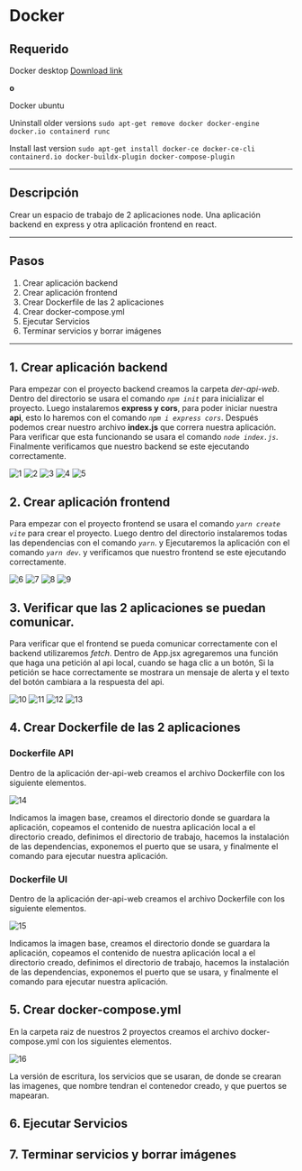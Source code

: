 # Docker 

## Requerido

Docker desktop [Download link](https://docs.docker.com/get-docker/)

**o**

Docker ubuntu

Uninstall older versions  `sudo apt-get remove docker docker-engine docker.io containerd runc`

Install last version `sudo apt-get install docker-ce docker-ce-cli containerd.io docker-buildx-plugin docker-compose-plugin`

---

## Descripción 

Crear un espacio de trabajo de 2 aplicaciones node. Una aplicación backend en express y otra aplicación frontend en react.

---

## Pasos

1. Crear aplicación backend
2. Crear aplicación frontend
3. Crear Dockerfile de las 2 aplicaciones
4. Crear docker-compose.yml
5. Ejecutar Servicios
6. Terminar servicios y borrar imágenes

---

## 1. Crear aplicación backend

Para empezar con el proyecto backend creamos la carpeta _der-api-web_. Dentro del directorio se usara el comando _`npm init`_ para inicializar el proyecto. Luego instalaremos **express y cors**, para poder iniciar nuestra **api**, esto lo haremos con el comando _`npm i express cors`_. Después podemos crear nuestro archivo **index.js** que correra nuestra aplicación. Para verificar que esta funcionando se usara el comando _`node index.js`_. Finalmente verificamos que nuestro backend se este ejecutando correctamente.

![1](https://github.com/brandonruizmora/docker-express-react/blob/master/imgs/1.png?raw=true)
![2](https://github.com/brandonruizmora/docker-express-react/blob/master/imgs/2.png?raw=true)
![3](https://github.com/brandonruizmora/docker-express-react/blob/master/imgs/3.png?raw=true)
![4](https://github.com/brandonruizmora/docker-express-react/blob/master/imgs/4.png?raw=true)
![5](https://github.com/brandonruizmora/docker-express-react/blob/master/imgs/5.png?raw=true)

## 2. Crear aplicación frontend

Para empezar con el proyecto frontend se usara el comando _`yarn create vite`_ para crear el proyecto. Luego dentro del directorio instalaremos todas las dependencias con el comando _`yarn`_. y Ejecutaremos la aplicación con el comando _`yarn dev`_. y verificamos que nuestro frontend se este ejecutando correctamente.

![6](https://github.com/brandonruizmora/docker-express-react/blob/master/imgs/6.png?raw=true)
![7](https://github.com/brandonruizmora/docker-express-react/blob/master/imgs/7.png?raw=true)
![8](https://github.com/brandonruizmora/docker-express-react/blob/master/imgs/8.png?raw=true)
![9](https://github.com/brandonruizmora/docker-express-react/blob/master/imgs/9.png?raw=true)

## 3. Verificar que las 2 aplicaciones se puedan comunicar.

Para verificar que el frontend se pueda comunicar correctamente con el backend utilizaremos _fetch_. Dentro de App.jsx agregaremos una función que haga una petición al api local, cuando se haga clic a un botón, Si la petición se hace correctamente se mostrara un mensaje de alerta y el texto del botón cambiara a la respuesta del api.

![10](https://github.com/brandonruizmora/docker-express-react/blob/master/imgs/10.png?raw=true)
![11](https://github.com/brandonruizmora/docker-express-react/blob/master/imgs/11.png?raw=true)
![12](https://github.com/brandonruizmora/docker-express-react/blob/master/imgs/12.png?raw=true)
![13](https://github.com/brandonruizmora/docker-express-react/blob/master/imgs/13.png?raw=true)

## 4. Crear Dockerfile de las 2 aplicaciones

### Dockerfile API

Dentro de la aplicación der-api-web creamos el archivo Dockerfile con los siguiente elementos.

![14](https://github.com/brandonruizmora/docker-express-react/blob/master/imgs/14.png?raw=true)

Indicamos la imagen base, creamos el directorio donde se guardara la aplicación, copeamos el contenido de nuestra aplicación local a el directorio creado, definimos el directorio de trabajo, hacemos la instalación de las dependencias, exponemos el puerto que se usara, y finalmente el comando para ejecutar nuestra aplicación.

### Dockerfile UI

Dentro de la aplicación der-api-web creamos el archivo Dockerfile con los siguiente elementos.

![15](https://github.com/brandonruizmora/docker-express-react/blob/master/imgs/15.png?raw=true)

Indicamos la imagen base, creamos el directorio donde se guardara la aplicación, copeamos el contenido de nuestra aplicación local a el directorio creado, definimos el directorio de trabajo, hacemos la instalación de las dependencias, exponemos el puerto que se usara, y finalmente el comando para ejecutar nuestra aplicación.

## 5. Crear docker-compose.yml

En la carpeta raiz de nuestros 2 proyectos creamos el archivo docker-compose.yml con los siguientes elementos.

![16](https://github.com/brandonruizmora/docker-express-react/blob/master/imgs/16.png?raw=true)

La versión de escritura, los servicios que se usaran, de donde se crearan las imagenes, que nombre tendran el contenedor creado, y que puertos se mapearan.

## 6. Ejecutar Servicios
## 7. Terminar servicios y borrar imágenes

